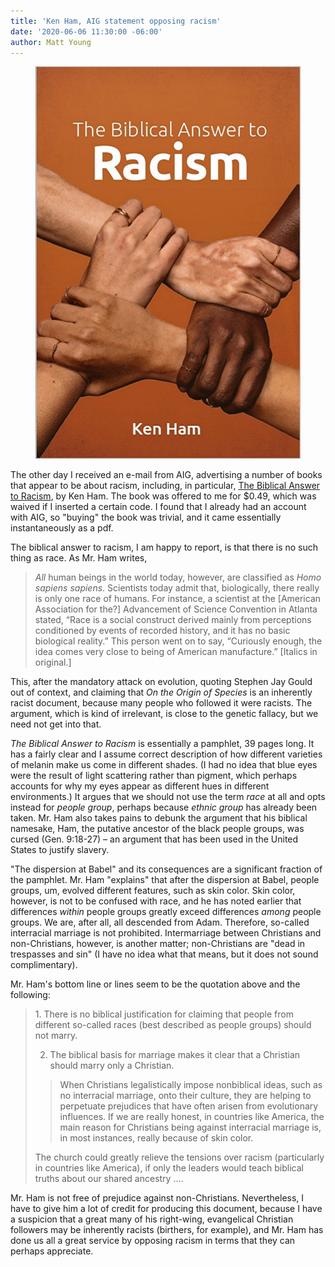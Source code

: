 ```yaml
---
title: 'Ken Ham, AIG statement opposing racism'
date: '2020-06-06 11:30:00 -06:00'
author: Matt Young
---
```

<figure>
<img src="/uploads/2020/Ham_Racism_Cover_600.jpg" alt="Book cover"/>
</figure>

The other day I received an e-mail from AIG, advertising a number of books that appear to be about racism, including, in particular, [The Biblical Answer to Racism](https://answersingenesis.org/store/product/biblical-answer-racism), by Ken Ham. The book was offered to me for $0.49, which was waived if I inserted a certain code. I found that I already had an account with AIG, so "buying" the book was trivial, and it came essentially instantaneously as a pdf. 

The biblical answer to racism, I am happy to report, is that there is no such thing as race. As Mr. Ham writes,

>*All* human beings in the world today, however, are classified as *Homo sapiens sapiens*. Scientists today admit that, biologically, there really is only one race of humans. For instance, a scientist at the [American Association for the?] Advancement of Science Convention in Atlanta stated, “Race is a social construct derived mainly from perceptions conditioned by events of recorded history, and it has no basic biological reality.” This person went on to say, “Curiously enough, the idea comes very close to being of American manufacture.” [Italics in original.]

This, after the mandatory attack on evolution, quoting Stephen Jay Gould out of context, and claiming that *On the Origin of Species* is an inherently racist document, because many people who followed it were racists. The argument, which is kind of irrelevant, is close to the genetic fallacy, but we need not get into that.

<!--more-->

*The Biblical Answer to Racism* is essentially a pamphlet, 39 pages long. It has a fairly clear and I assume correct description of how different varieties of melanin make us come in different shades. (I had no idea that blue eyes were the result of light scattering rather than pigment, which perhaps accounts for why my eyes appear as different hues in different environments.) It argues that we should not use the term *race* at all and opts instead for *people group*, perhaps because *ethnic group* has already been taken. Mr. Ham also takes pains to debunk the argument that his biblical namesake, Ham, the putative ancestor of the black people groups, was cursed (Gen. 9:18-27) – an argument that has been used in the United States to justify slavery.

"The dispersion at Babel" and its consequences are a significant fraction of the pamphlet. Mr. Ham "explains" that after the dispersion at Babel, people groups, um, evolved different features, such as skin color. Skin color, however, is not to be confused with race, and he has noted earlier that differences *within* people groups greatly exceed differences *among* people groups. We are, after all, all descended from Adam. Therefore, so-called interracial marriage is not prohibited. Intermarriage between Christians and non-Christians, however, is another matter; non-Christians are "dead in trespasses and sin" (I have no idea what that means, but it does not sound complimentary). 

Mr. Ham's bottom line or lines seem to be the quotation above and the following:

<blockquote>1. There is no biblical justification for claiming that people from different so-called races (best described as people groups) should not marry.

2. The biblical basis for marriage makes it clear that a Christian should marry only a Christian. 
>When Christians legalistically impose nonbiblical ideas, such as no interracial marriage, onto their culture, they are helping to perpetuate prejudices that have often arisen from evolutionary influences. If we are really honest, in countries like America, the main reason for Christians being against interracial marriage is, in most instances, really because of skin color.

The church could greatly relieve the tensions over racism (particularly in countries like America), if only the leaders would teach biblical truths about our shared ancestry ....</blockquote>

Mr. Ham is not free of prejudice against non-Christians. Nevertheless, I have to give him a lot of credit for producing this document, because I have a suspicion that a great many of his right-wing, evangelical Christian followers may be inherently racists (birthers, for example), and Mr. Ham has done us all a great service by opposing racism in terms that they can perhaps appreciate.
